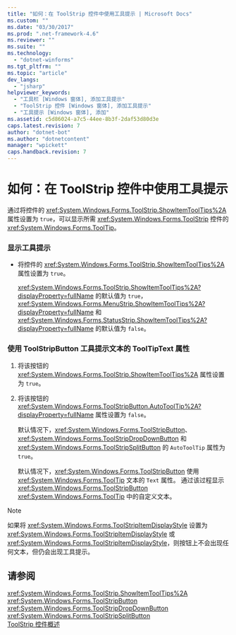 ```yaml
---
title: "如何：在 ToolStrip 控件中使用工具提示 | Microsoft Docs"
ms.custom: ""
ms.date: "03/30/2017"
ms.prod: ".net-framework-4.6"
ms.reviewer: ""
ms.suite: ""
ms.technology: 
  - "dotnet-winforms"
ms.tgt_pltfrm: ""
ms.topic: "article"
dev_langs: 
  - "jsharp"
helpviewer_keywords: 
  - "工具栏 [Windows 窗体], 添加工具提示"
  - "ToolStrip 控件 [Windows 窗体], 添加工具提示"
  - "工具提示 [Windows 窗体], 添加"
ms.assetid: c5d86024-a7c5-44ee-8b3f-2daf53d80d3e
caps.latest.revision: 7
author: "dotnet-bot"
ms.author: "dotnetcontent"
manager: "wpickett"
caps.handback.revision: 7
---
```

# 如何：在 ToolStrip 控件中使用工具提示
通过将控件的 <xref:System.Windows.Forms.ToolStrip.ShowItemToolTips%2A> 属性设置为 `true`，可以显示所需 <xref:System.Windows.Forms.ToolStrip> 控件的 <xref:System.Windows.Forms.ToolTip>。  
  
### 显示工具提示  
  
-   将控件的 <xref:System.Windows.Forms.ToolStrip.ShowItemToolTips%2A> 属性设置为 `true`。  
  
     <xref:System.Windows.Forms.ToolStrip.ShowItemToolTips%2A?displayProperty=fullName> 的默认值为 `true`，<xref:System.Windows.Forms.MenuStrip.ShowItemToolTips%2A?displayProperty=fullName> 和 <xref:System.Windows.Forms.StatusStrip.ShowItemToolTips%2A?displayProperty=fullName> 的默认值为 `false`。  
  
### 使用 ToolStripButton 工具提示文本的 ToolTipText 属性  
  
1.  将该按钮的 <xref:System.Windows.Forms.ToolStrip.ShowItemToolTips%2A> 属性设置为 `true`。  
  
2.  将该按钮的 <xref:System.Windows.Forms.ToolStripButton.AutoToolTip%2A?displayProperty=fullName> 属性设置为 `false`。  
  
     默认情况下，<xref:System.Windows.Forms.ToolStripButton>、<xref:System.Windows.Forms.ToolStripDropDownButton> 和 <xref:System.Windows.Forms.ToolStripSplitButton> 的 `AutoToolTip` 属性为 `true`。  
  
     默认情况下，<xref:System.Windows.Forms.ToolStripButton> 使用 <xref:System.Windows.Forms.ToolTip> 文本的 `Text` 属性。  通过该过程显示 <xref:System.Windows.Forms.ToolStripButton> <xref:System.Windows.Forms.ToolTip> 中的自定义文本。  
  
> [!NOTE]
>  如果将 <xref:System.Windows.Forms.ToolStripItemDisplayStyle> 设置为 <xref:System.Windows.Forms.ToolStripItemDisplayStyle> 或 <xref:System.Windows.Forms.ToolStripItemDisplayStyle>，则按钮上不会出现任何文本，但仍会出现工具提示。  
  
## 请参阅  
 <xref:System.Windows.Forms.ToolStrip.ShowItemToolTips%2A>   
 <xref:System.Windows.Forms.ToolStripButton>   
 <xref:System.Windows.Forms.ToolStripDropDownButton>   
 <xref:System.Windows.Forms.ToolStripSplitButton>   
 [ToolStrip 控件概述](../../../../docs/framework/winforms/controls/toolstrip-control-overview-windows-forms.md)